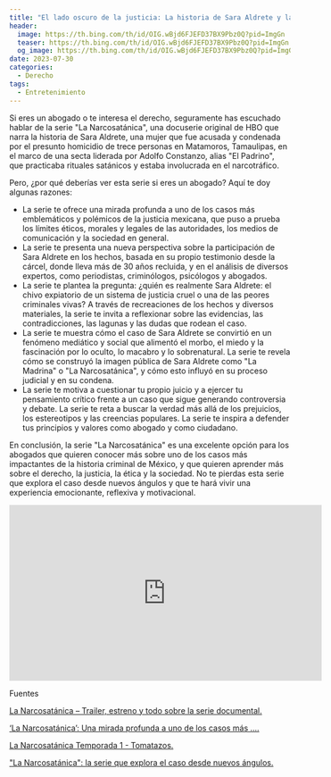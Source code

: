 ```yaml
---
title: "El lado oscuro de la justicia: La historia de Sara Aldrete y la narcosecta"
header:
  image: https://th.bing.com/th/id/OIG.wBjd6FJEFD37BX9Pbz0Q?pid=ImgGn
  teaser: https://th.bing.com/th/id/OIG.wBjd6FJEFD37BX9Pbz0Q?pid=ImgGn
  og_image: https://th.bing.com/th/id/OIG.wBjd6FJEFD37BX9Pbz0Q?pid=ImgGn
date: 2023-07-30
categories:
  - Derecho
tags:
  - Entretenimiento
---
```


Si eres un abogado o te interesa el derecho, seguramente has escuchado hablar de la serie "La Narcosatánica", una docuserie original de HBO que narra la historia de Sara Aldrete, una mujer que fue acusada y condenada por el presunto homicidio de trece personas en Matamoros, Tamaulipas, en el marco de una secta liderada por Adolfo Constanzo, alias "El Padrino", que practicaba rituales satánicos y estaba involucrada en el narcotráfico.

Pero, ¿por qué deberías ver esta serie si eres un abogado? Aquí te doy algunas razones:

- La serie te ofrece una mirada profunda a uno de los casos más emblemáticos y polémicos de la justicia mexicana, que puso a prueba los límites éticos, morales y legales de las autoridades, los medios de comunicación y la sociedad en general.
- La serie te presenta una nueva perspectiva sobre la participación de Sara Aldrete en los hechos, basada en su propio testimonio desde la cárcel, donde lleva más de 30 años recluida, y en el análisis de diversos expertos, como periodistas, criminólogos, psicólogos y abogados.
- La serie te plantea la pregunta: ¿quién es realmente Sara Aldrete: el chivo expiatorio de un sistema de justicia cruel o una de las peores criminales vivas? A través de recreaciones de los hechos y diversos materiales, la serie te invita a reflexionar sobre las evidencias, las contradicciones, las lagunas y las dudas que rodean el caso.
- La serie te muestra cómo el caso de Sara Aldrete se convirtió en un fenómeno mediático y social que alimentó el morbo, el miedo y la fascinación por lo oculto, lo macabro y lo sobrenatural. La serie te revela cómo se construyó la imagen pública de Sara Aldrete como "La Madrina" o "La Narcosatánica", y cómo esto influyó en su proceso judicial y en su condena.
- La serie te motiva a cuestionar tu propio juicio y a ejercer tu pensamiento crítico frente a un caso que sigue generando controversia y debate. La serie te reta a buscar la verdad más allá de los prejuicios, los estereotipos y las creencias populares. La serie te inspira a defender tus principios y valores como abogado y como ciudadano.

En conclusión, la serie "La Narcosatánica" es una excelente opción para los abogados que quieren conocer más sobre uno de los casos más impactantes de la historia criminal de México, y que quieren aprender más sobre el derecho, la justicia, la ética y la sociedad. No te pierdas esta serie que explora el caso desde nuevos ángulos y que te hará vivir una experiencia emocionante, reflexiva y motivacional.

<iframe width="560" height="315" src="https://www.youtube.com/embed/VqrazXo4i1E" title="YouTube video player" frameborder="0" allow="accelerometer; autoplay; clipboard-write; encrypted-media; gyroscope; picture-in-picture; web-share" allowfullscreen></iframe>

Fuentes

[La Narcosatánica – Trailer, estreno y todo sobre la serie documental. ](https://www.cinepremiere.com.mx/la-narcosatanica-serie-hbo-trailer-estreno.html)

[‘La Narcosatánica’: Una mirada profunda a uno de los casos más .... ](https://www.cronica.com.mx/escenario/narcosatanica-mirada-profunda-casos-emblematicos-justicia-mexicana.html)

[La Narcosatánica Temporada 1 - Tomatazos. ](https://www.tomatazos.com/series/849313/La-Narcosatanica/temporada/1)

["La Narcosatánica": la serie que explora el caso desde nuevos ángulos. ](https://businessinsider.mx/narcosatanica-serie-hbo_lifestyle/)
